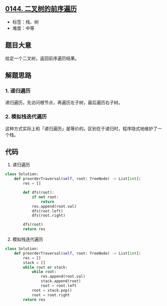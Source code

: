 ## [0144. 二叉树的前序遍历](https://leetcode-cn.com/problems/binary-tree-preorder-traversal/)

- 标签：栈、树
- 难度：中等

## 题目大意

给定一个二叉树，返回前序遍历结果。

## 解题思路

### 1. 递归遍历

递归遍历，先访问根节点，再遍历左子树，最后遍历右子树。

### 2. 模拟栈迭代遍历

这种方式实际上和「递归遍历」是等价的。区别在于递归时，程序隐式地维护了一个栈。

## 代码

1. 递归遍历

```Python
class Solution:
    def preorderTraversal(self, root: TreeNode) -> List[int]:
        res = []

        def dfs(root):
            if not root:
                return
            res.append(root.val)
            dfs(root.left)
            dfs(root.right)

        dfs(root)
        return res
```

2. 模拟栈迭代遍历

```Python
class Solution:
    def preorderTraversal(self, root: TreeNode) -> List[int]:
        res = []
        stack = []
        while root or stack:
            while root:
                res.append(root.val)
                stack.append(root)
                root = root.left
            root = stack.pop()
            root = root.right
        return res
```


